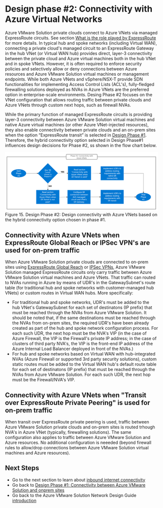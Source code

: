 # Design phase #2: Connectivity with Azure Virtual Networks
Azure VMware Solution private clouds connect to Azure VNets via managed ExpressRoute circuits. See section [What is the role played by ExpressRoute](avs-networking-basics.md#what-is-the-role-played-by-expressroute) for more details. In typical hub and spoke networks (including Virtual WAN), connecting a private cloud's managed circuit to an ExpressRoute Gateway in the hub VNet (or Virtual WAN hub) provides direct, layer-3 connectivity between the private cloud and Azure virtual machines both in the hub VNet and in spoke VNets. However, it is often required to enforce security policies and selectively allow or deny connections between Azure resources and Azure VMware Solution virtual machines or management endpoints. While both Azure VNets and vSphere/NSX-T provide SDN functionalities for implementing Access Control Lists (ACL's), fully-fledged firewalling solutions deployed as NVAs in Azure VNets are the preferred option in enterprise-scale environments. Desing Phase #2 focuses on the VNet configuration that allows routing traffic between private clouds and Azure VNets through custom next hops, such as firewall NVAs.

While the primary function of managed ExpressRoute circuits is providing layer-3 connectivity between Azure VMware Solution virtual machines and native Azure virtual machines (or other Azure VNet-injected resources), they also enable connectivity between private clouds and an on-prem sites when the option “ExpressRoute transit” is selected in [Design Phase #1](onprem-connectivity.md). Therefore, the hybrid connectivity option selected in Design Phase#1 influences design decisions for Phase #2, ss shown in the flow chart below.
  
![figure15](media/figure15.png) 
Figure 15. Design Phase #2: Design connectivity with Azure VNets based on the hybrid connectivity option chosen in phase #1.

## Connectivity with Azure VNets when ExpressRoute Global Reach or IPSec VPN's are used for on-prem traffic
When Azure VMware Solution private clouds are connected to on-prem sites using [ExpressRoute Global Reach](onprem-connectivity.md#expressroute-global-reach) or [IPSec VPNs](onprem-connectivity.md#ipsec-vpns), Azure VMware Solution managed ExpressRoute circuits only carry traffic between Azure VMware Solution virtual machines and Azure VNets. That traffic can routed to NVAs running in Azure by means of UDR's in the GatewaySubnet's route table (for traditional hub and spoke networks with customer-managed hub VNets) or custom routes in Virtual WAN hubs. More specifically:

- For traditional hub and spoke networks, UDR's must be added to the hub VNet's GatewaySubnet for each set of destinatons (IP prefix) that must be reached through the NVAs from Azure VMware Solution. It should be noted that, if the same destinations must be reached through the NVAs from on-prem sites, the required UDR's have been already created as part of the hub and spoke network configuration process. For each such UDR, the next hop must be the NVA's VIP (in the case of Azure Firewall, the VIP is the Firewall's private IP address; in the case of clusters of third party NVA's, the VIP is the front-end IP address of the Azure Internal Load Balancer deployed in front of the NVAs.)    
- For hub and spoke networks based on Virtual WAN with hub-integrated NVAs (Azure Firewall or supported 3rd party security solutions), custom static routes must be added to the Virtual WAN hub's default route table for each set of destinatons (IP prefix) that must be reached through the NVAs from Azure VMware Solution. For each such UDR, the next hop must be the Firewall/NVA's VIP.

## Connectivity  with Azure VNets when "Transit over ExpressRoute Private Peering" is used for on-prem traffic 
When transit over ExpressRoute private peering is used, traffic between Azure VMware Solution private clouds and on-prem sites is routed trhough NVA's in Azure VNet (typically, firewalling solutions). The same configuration also applies to traffic between Azure VMware Solution and Azure resources. No additional configuration is neeeded (beyond firewall rules to allow/drop connections between Azure VMware Solution virtual machines and Azure resources). 

## Next Steps
- Go to the next section to learn about [inbound internet connectivity](internet-inbound-connectivity.md)
- Go back to [Design Phase #1: Connectivity between Azure VMware Solution and onprem sites](onprem-connectivity.md)
- Go back to the Azure VMware Solution Network Design Guide [introduction](readme.md)
